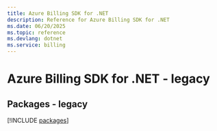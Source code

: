 ```yaml
---
title: Azure Billing SDK for .NET
description: Reference for Azure Billing SDK for .NET
ms.date: 06/20/2025
ms.topic: reference
ms.devlang: dotnet
ms.service: billing
---
```

# Azure Billing SDK for .NET - legacy
## Packages - legacy
[!INCLUDE [packages](billing-index.md)]